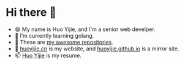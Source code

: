 # Hi there 👋

- 😄 My name is Huo Yijie, and I'm a senior web develper.
- 🌱 I’m currently learning golang.
- 👯 These are [my awesome repositories](https://huoyijie.github.io/awesome).
- 🔭 [huoyijie.cn](https://huoyijie.cn) is my website, and [huoyijie.github.io](https://huoyijie.github.io) is a mirror site.
- 📫 [Huo Yijie](https://huoyijie.cn/about-me/resume) is my resume.